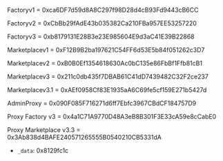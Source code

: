 Factoryv1 = 0xca6DF7d59d8A8C297f98D28d4cB93Fd9443cB6CC

Factoryv2 = 0xCbBb29fAdE43b035382Ca210FBa957EE53257220

Factoryv3 = 0xb8179131E28B3e23E985604E9d3aC41E39B22868

Marketplacev1 = 0xF12B9B2ba197621C54FF6d53E5b84f051262c3D7

Marketplacev2 = 0xB0B0Ef1354618630Ac0bC135e86FbBf1Ffb81cB1

Marketplacev3 = 0x211c0db435f7DBAB61C41dD7439482C32F2ce237

Marketplacev3.1 = 0xAEf0958Cf83E1935aA6C69fe5cf159E271b5427d

AdminProxy = 0x090F085F716271d6ff7Ebfc3967CBdCF184757D9

Proxy Factory v3 = 0x4a1C71A9770D48A3eB8B301F3E33cA59e8cCabE0

Proxy Marketplace v3.3 = 0x3Ab838d4BAFE240571265555B0540210CB5331dA

- `_data`: 0x8129fc1c
